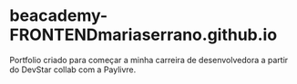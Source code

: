 # beacademy-FRONTENDmariaserrano.github.io
Portfolio criado para começar a minha carreira de desenvolvedora a partir do DevStar collab com a Paylivre.
